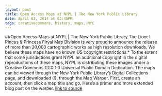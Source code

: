 ```yaml
---
layout: post
title: Open Access Maps at NYPL | The New York Public Library
date: April 03, 2014 at 02:45PM
tags: creativecommons, history, maps, NYC
---
```

##Open Access Maps at NYPL | The New York Public Library
The Lionel Pincus &amp; Princess Firyal Map Division is very proud to announce the release of more than 20,000 cartographic works as high resolution downloads. We believe these maps have no known US copyright restrictions.* To the extent that some jurisdictions grant NYPL an additional copyright in the digital reproductions of these maps, NYPL is distributing these images under a Creative Commons CC0 1.0 Universal Public Domain Dedication. The maps can be viewed through the New York Public Library’s Digital Collections page, and downloaded (!), through the Map Warper. First, create an account, then click a map title and go. Here’s a primer and more extended blog post on the warper.
[link to source](http://ift.tt/1gLb5iZ) 
